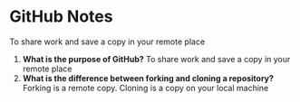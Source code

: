 # GitHub Notes

To share work and save a copy in your remote place

1. **What is the purpose of GitHub?** 
To share work and save a copy in your remote place
1. **What is the difference between forking and cloning a repository?** Forking is a remote copy. Cloning is a copy on your local machine